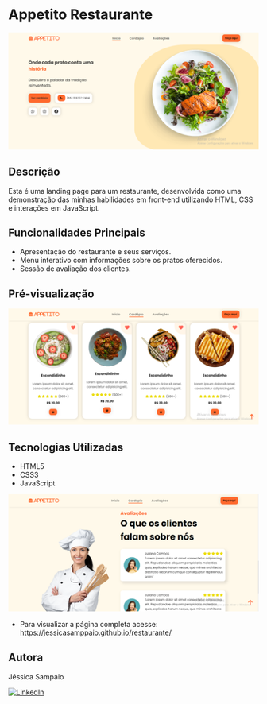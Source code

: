 # Appetito Restaurante

![Preview](./img/screenshot1.png)

## Descrição
Esta é uma landing page para um restaurante, desenvolvida como uma demonstração das minhas habilidades em front-end utilizando HTML, CSS e interações em JavaScript.

## Funcionalidades Principais
- Apresentação do restaurante e seus serviços.
- Menu interativo com informações sobre os pratos oferecidos.
- Sessão de avaliação dos clientes.

## Pré-visualização
![Preview 2](./img/screenshot2.png)

## Tecnologias Utilizadas
- HTML5
- CSS3
- JavaScript

![Preview 3](./img/screenshot3.png)

- Para visualizar a página completa acesse: https://jessicasamppaio.github.io/restaurante/

## Autora
Jéssica Sampaio

[![LinkedIn](https://img.shields.io/badge/-LinkedIn-0077B5?style=flat-square&logo=linkedin&logoColor=white)](https://www.linkedin.com/in/jessicasamppaio)
